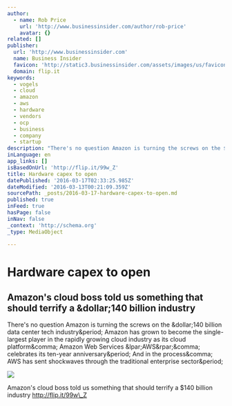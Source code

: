 ```yaml
---
author:
  - name: Rob Price
    url: 'http://www.businessinsider.com/author/rob-price'
    avatar: {}
related: []
publisher:
  url: 'http://www.businessinsider.com'
  name: Business Insider
  favicon: 'http://static3.businessinsider.com/assets/images/us/favicons/favicon.ico?v=zXXjpe0lwg'
  domain: flip.it
keywords:
  - vogels
  - cloud
  - amazon
  - aws
  - hardware
  - vendors
  - ocp
  - business
  - company
  - startup
description: "There's no question Amazon is turning the screws on the $140 billion data center tech industry. Amazon has grown to become the single-largest player in the rapidly growing cloud industry as its cloud platform, Amazon Web Services (AWS), celebrates its ten-year anniversary. And in the process, AWS has sent shockwaves through the traditional enterprise sector."
inLanguage: en
app_links: []
isBasedOnUrl: 'http://flip.it/99w_Z'
title: Hardware capex to open
datePublished: '2016-03-17T02:33:25.985Z'
dateModified: '2016-03-13T00:21:09.359Z'
sourcePath: _posts/2016-03-17-hardware-capex-to-open.md
published: true
inFeed: true
hasPage: false
inNav: false
_context: 'http://schema.org'
_type: MediaObject

---
```

# Hardware capex to open

<article style=""><h1>Amazon's cloud boss told us something that should terrify a &amp;dollar;140 billion industry</h1><p>There's no question Amazon is turning the screws on the &amp;dollar;140 billion data center tech industry&amp;period; Amazon has grown to become the single-largest player in the rapidly growing cloud industry as its cloud platform&amp;comma; Amazon Web Services &amp;lpar;AWS&amp;rpar;&amp;comma; celebrates its ten-year anniversary&amp;period; And in the process&amp;comma; AWS has sent shockwaves through the traditional enterprise sector&amp;period;</p><img src="http://static5.businessinsider.com/image/56e1968b52bcd024008b56d6-2648-1986/gettyimages-161599614.jpg" /></article>

Amazon's cloud boss told us something that should terrify a $140 billion industry http://flip.it/99w\_Z